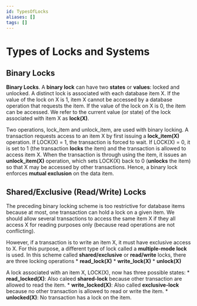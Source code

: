 ```yaml
---
id: TypesOfLocks
aliases: []
tags: []
---
```


# Types of Locks and Systems

## Binary Locks

**Binary Locks**. A **binary lock** can have two **states** or **values**: locked and unlocked. A distinct lock is associated with each database item X. If the value of the lock on X is 1, item X cannot be accessed by a database operation that requests the item. If the value of the lock on X is 0, the item can be accessed. We refer to the current value (or state) of the lock associated with item X as **lock(X)**.

Two operations, lock_item and unlock_item, are used with binary locking. A transaction requests access to an item X by first issuing a **lock_item(X)** operation. If LOCK(X) = 1, the transaction is forced to wait. If LOCK(X) = 0, it is set to 1 (the transaction **locks** the item) and the transaction is allowed  to access item X. When the transaction is through using the item, it issues an **unlock_item(X)** operation, which sets LOCK(X) back to 0 (**unlocks** the item) so that X may be accessed by other transactions. Hence, a binary lock enforces **mutual exclusion** on the data item. 

## Shared/Exclusive (Read/Write) Locks

The preceding binary locking scheme is too restrictive for database items because at most, one transaction can hold a lock on a given item. We should allow several transactions to access the same item X if they all access X for reading purposes only (because read operations are not conflicting).

However, if a transaction is to write an item X, it must have exclusive access to X. For this purpose, a different type of lock called a **multiple-mode lock** is used. In this scheme called **shared/exclusive** or **read/write** locks, there are three locking operations
    * **read_lock(X)** 
    * **write_lock(X)**
    * **unlock(X)**

A lock associated with an item X, LOCK(X), now has three possible states:
    * **read_locked(X)**: Also caleed **shared-lock** because other transaction are allowed to read the item.
    * **write_locked(X)**: Also called **exclusive-lock** because no other transaction is allowed to read or write the item.
    * **unlocked(X)**: No transaction has a lock on the item.

